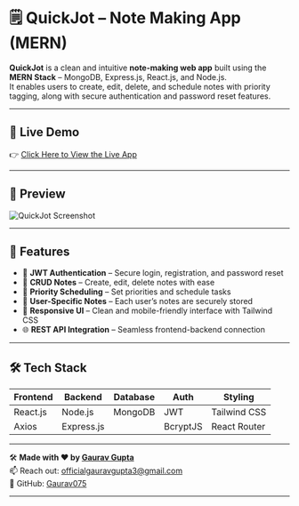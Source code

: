 # 🗒️ QuickJot – Note Making App (MERN)

**QuickJot** is a clean and intuitive **note-making web app** built using the **MERN Stack** – MongoDB, Express.js, React.js, and Node.js.  
It enables users to create, edit, delete, and schedule notes with priority tagging, along with secure authentication and password reset features.

---

## 🔗 Live Demo

👉 [Click Here to View the Live App](https://quick-jot-nine.vercel.app/)

---

## 📸 Preview

<!-- Add your project screenshot or GIF below -->
![QuickJot Screenshot](./frontend/public/preview.png) <!-- Replace with actual image path -->

---

## 🚀 Features

- 🔐 **JWT Authentication** – Secure login, registration, and password reset
- 📝 **CRUD Notes** – Create, edit, delete notes with ease
- 📅 **Priority Scheduling** – Set priorities and schedule tasks
- 🧠 **User-Specific Notes** – Each user’s notes are securely stored
- 📱 **Responsive UI** – Clean and mobile-friendly interface with Tailwind CSS
- 🌐 **REST API Integration** – Seamless frontend-backend connection

---

## 🛠️ Tech Stack

| Frontend      | Backend        | Database | Auth     | Styling       |
| ------------- | -------------- | -------- | -------- | ------------- |
| React.js      | Node.js        | MongoDB  | JWT      | Tailwind CSS  |
| Axios         | Express.js     |          | BcryptJS | React Router  |

---

🛠️ **Made with ❤️ by [Gaurav Gupta](https://www.linkedin.com/in/gaurav-gupta-097069261)**  
📫 Reach out: officialgauravgupta3@gmail.com  
🔗 GitHub: [Gaurav075](https://github.com/Gaurav075)

---

